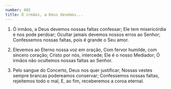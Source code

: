 ```yaml
---
number: 402
title: Ó irmãos, a Deus devemos...
---
```


1. Ó irmãos, a Deus devemos nossas faltas confessar;
  Ele tem misericórdia e nos pode perdoar;
  Ocultar jamais devemos nossos erros ao Senhor;
  Confessemos nossas faltas, pois é grande o Seu amor.

2. Elevemos ao Eterno nossa voz em oração,
  Com fervor humilde, com sincero coração;
  Cristo por nós, intercede; Ele é o nosso Mediador;
  Ó irmãos não ocultemos nossas faltas ao Senhor.

3. Pelo sangue do Concerto, Deus nos quer justificar;
  Nossas vestes sempre brancas podereamos conservar;
  Confessemos nossas faltas, rejeitemos todo o mal,
  E, ao fim, receberemos a coroa eternal.
